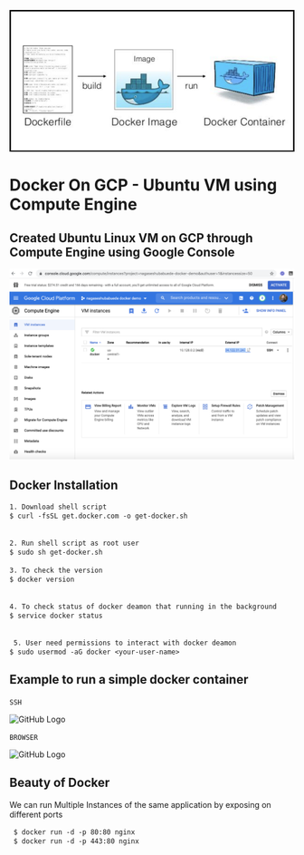 ![GitHub Logo](/images/docker/docker.png)


Docker On GCP - Ubuntu VM using Compute Engine
============================================================

Created Ubuntu Linux VM on GCP through Compute Engine using Google Console 
--------------------------------------------------------------------------

![GitHub Logo](/images/docker/GCP_Compute_Engine.png)

Docker Installation
--------------------

```
1. Download shell script
$ curl -fsSL get.docker.com -o get-docker.sh

 
2. Run shell script as root user
$ sudo sh get-docker.sh
 
3. To check the version
$ docker version


4. To check status of docker deamon that running in the background
$ service docker status

 
 5. User need permissions to interact with docker deamon
$ sudo usermod -aG docker <your-user-name>

 ```
 
 Example to run a simple docker container
 -----------------------------------------
 
 ``` SSH ```
 
 
 ![GitHub Logo](/images/docker/nginx_docker_container.png)
 
 
 ``` BROWSER ```
 
 ![GitHub Logo](/images/docker/nginx_browser_test.png)
 
 
 Beauty of Docker
 ----------------
 
 We can run Multiple Instances of the same application by exposing on different ports
```
 $ docker run -d -p 80:80 nginx
 $ docker run -d -p 443:80 nginx
 ```
 
 
 
 
 
 
